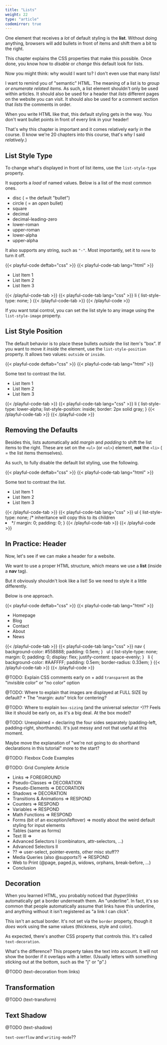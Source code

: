 ```yaml
---
title: "Lists"
weight: 22
type: "article"
codemirror: true
---
```


One element that receives a _lot_ of default styling is the **list**. Without doing anything, browsers will add bullets in front of items and shift them a bit to the right.

This chapter explains the CSS properties that make this possible. Once done, you know how to _disable_ or _change_ this default look for lists.

Now you might think: why would I want to? I don't even use that many lists!

I want to remind you of "semantic" HTML. The meaning of a list is to _group or enumerate related items_. As such, a list element shouldn't only be used within articles. It should also be used for a header that _lists_ different pages on the website you can visit. It should also be used for a comment section that _lists_ the comments in order.

When you write HTML like that, this default styling gets in the way. You don't want bullet points in front of every link in your header!

That's why this chapter is important and it comes relatively early in the course. (I know we're 20 chapters into this course, that's why I said _relatively_.)

## List Style Type

To change what's displayed in front of list items, use the `list-style-type` property.

It supports a _load_ of named values. Below is a list of the most common ones.

* disc ( = the default "bullet")
* circle ( = an _open_ bullet)
* square
* decimal
* decimal-leading-zero
* lower-roman
* upper-roman
* lower-alpha
* upper-alpha

It also supports any string, such as `"-"`. Most importantly, set it to `none` to turn it off.

{{< playful-code deftab="css" >}}
{{< playful-code-tab lang="html" >}}
<ul>
  <li>List Item 1</li>
  <li>List Item 2</li>
  <li>List Item 3</li>
</ul>
{{< /playful-code-tab >}}
{{< playful-code-tab lang="css" >}}
li {
  list-style-type: none;
}
{{< /playful-code-tab >}}
{{< /playful-code >}}

If you want total control, you can set the list style to any image using the `list-style-image` property.

## List Style Position

The default behavior is to place these bullets _outside_ the list item's "box". If you want to move it _inside_ the element, use the `list-style-position` property. It allows two values: `outside` or `inside`.

{{< playful-code deftab="css" >}}
{{< playful-code-tab lang="html" >}}
<p>Some text to contrast the list.</p>
<ul>
  <li>List Item 1</li>
  <li>List Item 2</li>
  <li>List Item 3</li>
</ul>
{{< /playful-code-tab >}}
{{< playful-code-tab lang="css" >}}
li {
  list-style-type: lower-alpha;
  list-style-position: inside;
  border: 2px solid gray;
}
{{< /playful-code-tab >}}
{{< /playful-code >}}

## Removing the Defaults

Besides this, lists automatically add _margin_ and _padding_ to shift the list items to the right. These are set on the `<ul>` (or `<ol>`) element, **not** the `<li>` ( = the list items themselves).

As such, to fully disable the default list styling, use the following.

{{< playful-code deftab="css" >}}
{{< playful-code-tab lang="html" >}}
<p>Some text to contrast the list.</p>
<ul>
  <li>List Item 1</li>
  <li>List Item 2</li>
  <li>List Item 3</li>
</ul>
{{< /playful-code-tab >}}
{{< playful-code-tab lang="css" >}}
ul {
  list-style-type: none; /* inheritance will copy this to its children <li> */
  margin: 0;
  padding: 0;
}
{{< /playful-code-tab >}}
{{< /playful-code >}}

## In Practice: Header

Now, let's see if we can make a header for a website. 

We want to use a proper HTML structure, which means we use a **list** (inside a **nav** tag).

But it obviously shouldn't look like a list! So we need to style it a little differently.

Below is one approach.

{{< playful-code deftab="css" >}}
{{< playful-code-tab lang="html" >}}
<nav>
  <ul>
    <li>Homepage</li>
    <li>Blog</li>
    <li>Contact</li>
    <li>About</li>
    <li>News</li>
  </ul>
</nav>
{{< /playful-code-tab >}}
{{< playful-code-tab lang="css" >}}
nav {
  background-color: #558888;
  padding: 0.5em;
}
&nbsp;
ul {
  list-style-type: none;
  margin: 0;
  padding: 0;
  display: flex;
  justify-content: space-evenly;
}
&nbsp;
li {
  background-color: #AAFFFF;
  padding: 0.5em;
  border-radius: 0.33em;
}
{{< /playful-code-tab >}}
{{< /playful-code >}}





@TODO: Explain CSS comments early on + add `transparent` as the "invisible color" or "no color" option

@TODO: Where to explain that images are displayed at FULL SIZE by default? + The "margin: auto" trick for centering?

@TODO: Where to explain `box-sizing` (and the universal selector `*`)?? Feels like it should be early on, as it's a big deal. At the box model?

@TODO: Unexplained = declaring the four sides separately (padding-left, padding-right, shorthands). It's just messy and not that useful at this moment.

  Maybe move the explanation of "we're not going to do shorthand declarations in this tutorial" more to the start?

@TODO: Flexbox Code Examples

@TODO: Grid Complete Article

* Links => FOREGROUND
* Pseudo-Classes => DECORATION
* Pseudo-Elements => DECORATION
* Shadows => DECORATION
* Transitions & Animations => RESPOND
* Counters => RESPOND
* Variables => RESPOND
* Math Functions => RESPOND
* Forms (bit of an exception/leftover) => mostly about the weird default styling for input elements
* Tables (same as forms)
* Text III => 
* Advanced Selectors I (combinators, attr-selectors, ...)
* Advanced Selectors II
* ?? => user-select, pointer-events, other misc stuff??
* Media Queries (also @supports?) => RESPOND
* Web to Print (@page, paged.js, widows, orphans, break-before, ...)
* Conclusion



## Decoration

When you learned HTML, you probably noticed that _(hyper)links_ automatically get a border underneath them. An "underline". In fact, it's so common that people automatically assume that links have this underline, and anything without it isn't registered as "a link I can click".

This isn't an actual border. It's not set via the `border` property, though it _does_ work using the same values (thickness, style and color).

As expected, there's another CSS property that controls this. It's called `text-decoration`.

What's the difference? This property takes the text into account. It will not show the border if it overlaps with a letter. (Usually letters with something sticking out at the bottom, such as the "j" or "p".)

@TODO (text-decoration from links)

## Transformation

@TODO (text-transform)

## Text Shadow

@TODO (text-shadow)

`text-overflow` and `writing-mode`??